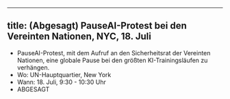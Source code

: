 

---
title: (Abgesagt) PauseAI-Protest bei den Vereinten Nationen, NYC, 18. Juli
---

- PauseAI-Protest, mit dem Aufruf an den Sicherheitsrat der Vereinten Nationen, eine globale Pause bei den größten KI-Trainingsläufen zu verhängen.
- Wo: UN-Hauptquartier, New York
- Wann: 18. Juli, 9:30 - 10:30 Uhr
- ABGESAGT